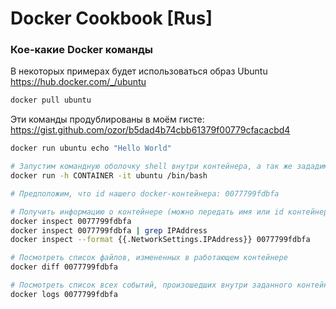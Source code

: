 # Docker Cookbook [Rus]


###  Кое-какие Docker команды

В некоторых примерах будет использоваться образ Ubuntu
https://hub.docker.com/_/ubuntu
```bash
docker pull ubuntu
```

Эти команды продублированы в моём гисте: https://gist.github.com/ozor/b5dad4b74cbb61379f00779cfacacbd4
```bash
docker run ubuntu echo "Hello World"

# Запустим командную оболочку shell внутри контейнера, а так же зададим для него имя хоста с помощью флага -h
docker run -h CONTAINER -it ubuntu /bin/bash

# Предположим, что id нашего docker-контейнера: 0077799fdbfa

# Получить информацию о контейнере (можно передать имя или id контейнера)
docker inspect 0077799fdbfa
docker inspect 0077799fdbfa | grep IPAddress
docker inspect --format {{.NetworkSettings.IPAddress}} 0077799fdbfa

# Посмотреть список файлов, измененных в работающем контейнере
docker diff 0077799fdbfa

# Посмотреть список всех событий, произошедших внутри заданного контейнера
docker logs 0077799fdbfa
```
